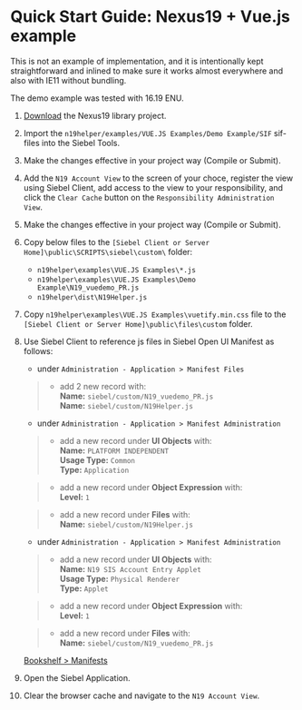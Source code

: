 # Quick Start Guide: Nexus19 + Vue.js example

This is not an example of implementation, and it is intentionally kept straightforward and inlined to make sure it works almost everywhere and also with IE11 without bundling. 

The demo example was tested with 16.19 ENU.
1. [Download](https://cbox.ideaportriga.lv/oleg.koleskin/n19helper/-/archive/master/n19helper-master.zip) the Nexus19 library project.
1. Import the `n19helper/examples/VUE.JS Examples/Demo Example/SIF` sif-files into the Siebel Tools.
1. Make the changes effective in your project way (Compile or Submit).
1. Add the `N19 Account View` to the screen of your choce, register the view using Siebel Client, add access to the view to your responsibility, and click the `Clear Cache` button on the `Responsibility Administration View`.
1. Make the changes effective in your project way (Compile or Submit).
1. Copy below files to the `[Siebel Client or Server Home]\public\SCRIPTS\siebel\custom\` folder:
    * `n19helper\examples\VUE.JS Examples\*.js`
    * `n19helper\examples\VUE.JS Examples\Demo Example\N19_vuedemo_PR.js`
    * `n19helper\dist\N19Helper.js`
1. Copy `n19helper\examples\VUE.JS Examples\vuetify.min.css` file to the `[Siebel Client or Server Home]\public\files\custom` folder.
1. Use Siebel Client to reference js files in Siebel Open UI Manifest as follows:
	- under `Administration - Application > Manifest Files` 
	>- add 2 new record with: 
	><br>**Name:** `siebel/custom/N19_vuedemo_PR.js`
    ><br>**Name:** `siebel/custom/N19Helper.js`

	- under `Administration - Application > Manifest Administration` 

   >- add a new record under **UI Objects** with: 
   >    <br>**Name:** `PLATFORM INDEPENDENT`
   >    <br>**Usage Type:** `Common`
   >    <br>**Type:** `Application`

   >- add a new record under **Object Expression** with:
   >    <br>**Level:** `1`

   >- add a new record under **Files** with:
   >    <br>**Name:** `siebel/custom/N19Helper.js`

	- under `Administration - Application > Manifest Administration` 

   >- add a new record under **UI Objects** with: 
   >    <br>**Name:** `N19 SIS Account Entry Applet`
   >    <br>**Usage Type:** `Physical Renderer`
   >    <br>**Type:** `Applet`

   >- add a new record under **Object Expression** with:
   >    <br>**Level:** `1`


   >- add a new record under **Files** with:
   >    <br>**Name:** `siebel/custom/N19_vuedemo_PR.js`

   [Bookshelf > Manifests](https://docs.oracle.com/cd/E95904_01/books/ConfigOpenUI/customizing35.html)
1. Open the Siebel Application.
1. Clear the browser cache and navigate to the `N19 Account View`.
